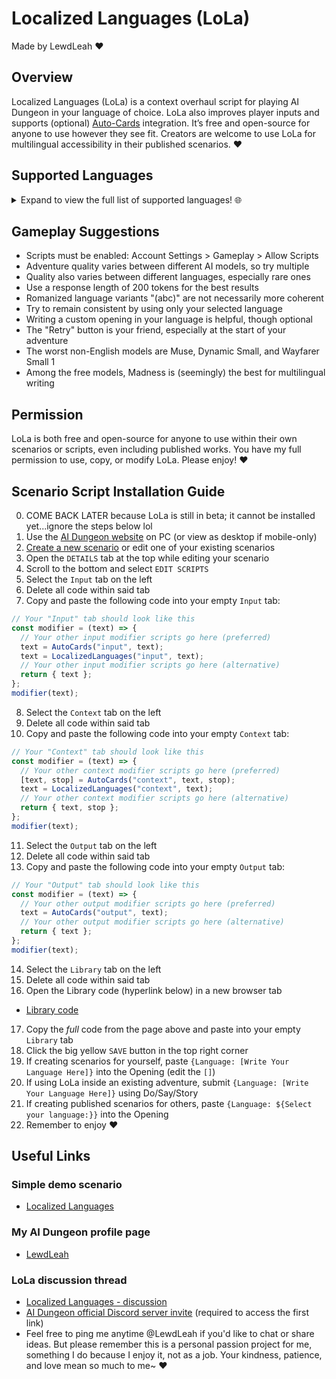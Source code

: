 # Localized Languages (LoLa)
Made by LewdLeah ❤️
## Overview
Localized Languages (LoLa) is a context overhaul script for playing AI Dungeon in your language of choice. LoLa also improves player inputs and supports (optional) [Auto-Cards](https://github.com/LewdLeah/Auto-Cards) integration. It’s free and open-source for anyone to use however they see fit. Creators are welcome to use LoLa for multilingual accessibility in their published scenarios. ❤️
## Supported Languages
<details>
<summary>Expand to view the full list of supported languages! 🌐</summary>
  
1. English
2. Abkhazian / аҧсуа / Apsua / აფსუა / Abkhaz
3. Abkhazian (abc)
4. Afar / Qafar Af
5. Afrikaans
6. Akan / ákán
7. Akan (abc)
8. Albanian / Shqip
9. Amharic / አማርኛ / Amarəñña
10. Amharic (abc)
11. Arabic / اَلْعَرَبِيَّةُ / Al-ʿarabiyyah
12. Arabic (abc)
13. Aragonese / Aragonés
14. Armenian / հայերեն / Hayeren
15. Armenian (abc)
16. Asmr / Whisper / Asmr Whisper Script
17. Assamese / অসমীয়া / ôxômiya / Asamiya
18. Assamese (abc)
19. Avaric / авар мацӏ / اوار ماض / Avar Maz / Avar
20. Avaric (abc)
21. Avestan / Upastawakaēna
22. Aymara / Aymaran
23. Azerbaijani / Azərbaycan Dili / آذربایجان دیلی / азәрбајҹан дили / Azeri
24. Azerbaijani (abc)
25. Bambara / ߓߡߊߣߊ߲ߞߊ߲ / بَمَنَنكَن / Bamanankan / Bamana
26. Bashkir / башҡорт теле / Başqort Tele / Bashkort
27. Bashkir (abc)
28. Basque / Euskara / Euskera
29. Belarusian / беларуская мова / Biełaruskaja Mova
30. Belarusian (abc)
31. Bengali / বাংলা / Bāŋlā / Bangla
32. Bengali (abc)
33. Bislama
34. Bosnian / босански / Bosanski / Bosniak
35. Bosnian (abc)
36. Brainrot
37. Brazilian / Português Brasileiro / Brazilian Portuguese
38. Breton / Brezhoneg
39. Bulgarian / български / Bulgarski
40. Bulgarian (abc)
41. Burmese / မြန်မာစာ / Mrãmācā / Myanmar
42. Burmese (abc)
43. Catalan / Valencian / Català / Valencià
44. Central Khmer / ខេមរភាសា / Khémôrôphéasa / Khmer / Cambodian
45. Central Khmer (abc)
46. Chamorro / Finu' Chamoru
47. Chechen / нохчийн мотт / Noxçiyn Mott / Chechnyan / Chechnian
48. Chechen (abc)
49. Chichewa / Chewa / Nyanja / Chinyanja
50. Chinese / Simplified Chinese / Mandarin / 简化字 / Jiǎnhuàzì / 简体字 / Jiǎntǐzì / Pinyin
51. Chinese (abc)
52. Church Slavic / Old Slavic / славе́нскїй ѧ҆зы́къ
53. Church Slavic (abc)
54. Chuvash / чӑвашла / çăvaşla
55. Chuvash (abc)
56. Cornish / Kernowek
57. Corporate / Business Speak / Corporate Jargon
58. Corsican / Corsu
59. Cree / ᓀᐦᐃᔭᐁᐧᐃᐧᐣ / Nehiyawewin
60. Cree (abc)
61. Croatian / Hrvatski / Crovatian
62. Czech / čeština / Czechian
63. Danish / Dansk
64. Divehi / Dhivehi / Maldivian / ދިވެހި
65. Dutch / Flemish / Nederlands
66. Dzongkha / རྫོང་ཁ་ / Bhutanese
67. Dzongkha (abc)
68. Esperanto
69. Estonian / Eesti Keel
70. Ewe / èʋegbe
71. Faroese / Føroyskt / Faeroese
72. Fijian / Na Vosa Vakaviti
73. Finnish / Suomi
74. French / Français
75. Fulah / ࢻُلْࢻُلْدٜ / 𞤬𞤵𞤤𞤬𞤵𞤤𞤣𞤫 / Fulfulde / ݒُلَارْ / 𞤨𞤵𞤤𞤢𞥄𞤪 / Pulaar / Fula / Fulani
76. Gaelic / Scottish Gaelic / Gàidhlig / Scots Gaelic
77. Galician / Galego
78. Ganda / Luganda
79. Georgian / ქართული / Kharthuli
80. Georgian (abc)
81. German / Deutsch
82. Greek / νέα ελληνικά / Néa Ellêniká
83. Greek (abc)
84. Guarani / Avañe'ẽ / Guaraní
85. Gujarati / ગુજરાતી / Gujarātī
86. Gujarati (abc)
87. Haitian Creole / Haitian / Kreyòl Ayisyen
88. Hausa / هَرْشٜن هَوْس / Halshen Hausa / Hausan
89. Hebrew / עברית / Ivrit
90. Hebrew (abc)
91. Herero / Otjiherero
92. Hindi / हिन्दी / Hindī
93. Hindi (abc)
94. Hiri Motu / Police Motu / Pidgin Motu
95. Hungarian / Magyar Nyelv / Magyar
96. Icelandic / íslenska
97. Ido
98. Igbo / ásụ̀sụ́ ìgbò
99. Indonesian / Bahasa Indonesia
100. Interlingua
101. Interlingue / Occidental
102. Inuktitut / ᐃᓄᒃᑎᑐᑦ
103. Inupiaq / Iñupiaq / Inupiat / Inupiatun
104. Irish / Gaeilge / Irish Gaelic
105. Italian / Italiano
106. Japanese / 日本語 / Nihongo
107. Japanese (abc)
108. Javanese / ꦧꦱꦗꦮ / Basa Jawa
109. Kalaallisut / Greenlandic
110. Kannada / ಕನ್ನಡ / Kannađa / Kannadan / Canarese
111. Kannada (abc)
112. Kanuri / كَنُرِيِه / Kànùrí
113. Kashmiri / कॉशुर / كأشُر / Kosher / Koshur
114. Kashmiri (abc)
115. Kazakh / қазақша / Qazaqşa / قازاقشا / Qazaq
116. Kazakh (abc)
117. Kikuyu / Gikuyu / Gĩgĩkũyũ
118. Kinyarwanda / Ikinyarwanda / Rwandan / Rwanda
119. Klingon / Tlhingan
120. Komi / коми кыв / Zyran / Zyrian / Komi-Zyryan
121. Komi (abc)
122. Kongo / Kikongo
123. Korean / 한국어 / Hangugeo / 조선말 / Chosŏnmal
124. Korean (abc)
125. Kuanyama / Oshikwanyama / Cuanhama / Kwanyama
126. Kurdish / کوردی / Kurdî
127. Kurdish (abc)
128. Kyrgyz / Kirghiz / кыргыз / قىرعىز
129. Kyrgyz (abc)
130. Lao / ພາສາລາວ / Phasa Lao / Laotian
131. Lao (abc)
132. Latin / Latinum
133. Latvian / Latviski / Lettish
134. Leetspeak / Eleet / Hacker Speak / L33t
135. Legalese / Lawyer / Legal Language
136. Limburgish / Limburgan / Limburger / Lèmburgs
137. Lingala / Lingála / Ngala
138. Lingua-Technis / Cant Mechanicus / Techna-Lingua / Binharic
139. Lithuanian / Lietuvių
140. Luba-Katanga / Kiluba / Luba-Shaba
141. Luxembourgish / Letzeburgesch / Lëtzebuergesch / Luxembourgian
142. Macedonian / македонски / Makedonski
143. Macedonian (abc)
144. Malagasy / مَلَغَسِ
145. Malay / بهاس ملايو / Bahasa Melayu
146. Malayalam / മലയാളം / Malayāļã
147. Malayalam (abc)
148. Maltese / Malti
149. Manx / Gaelg / Gailck / Manx Gaelic
150. Maori / Reo Māori
151. Marathi / मराठी / Marāṭhī / Maharashtran
152. Marathi (abc)
153. Marshallese / Kajin M̧ajeļ / Ebon
154. Mongolian / монгол хэл / Mongol Xel / Mongol
155. Mongolian (abc)
156. Nauru / Dorerin Naoe / Nauruan
157. Navajo / Navaho / Diné Bizaad / Naabeehó Bizaad
158. Navi / Lì'fya Lena'vi / Na'vi
159. Ndonga / Oshindonga
160. Nepali / नेपाली भाषा / Nepālī Bhāśā / Nepalese / Gorkhali
161. Nepali (abc)
162. North Ndebele / Sasenyakatho / Mthwakazi Ndebele
163. Northern Sami / Davvisámegiella
164. Norwegian / Norsk
165. Norwegian Bokmal / Bokmål / Norsk Bokmål
166. Norwegian Nynorsk / Nynorsk / Norsk Nynorsk
167. Occitan / Provençal / Provential / Provencal
168. Ojibwe / ᐊᓂᔑᓈᐯᒧᐎᓐ / Anishinaabemowin / Ojibway / Otchipwe / Ojibwemowin
169. Old English / ænglisc / Shakespearean English / Anglo-Saxon
170. Oriya / ଓଡ଼ିଆ / Odia / Odian / Odishan / Orissan
171. Oriya (abc)
172. Orkish / Mek Jargon
173. Oromo / Afaan Oromoo / Oromoo
174. Ossetian / Ossetic / ирон ӕвзаг / Iron ævzag / Ossete
175. Ossetian (abc)
176. Pali / Pāli / Pali-Magadhi
177. Panjabi / Punjabi / ਪੰਜਾਬੀ / پنجابی / Pãjābī
178. Panjabi (abc)
179. Persian / فارسی / Fārsiy / Farsi
180. Persian (abc)
181. Pig Latin / Igpay Atinlay
182. Pirate / Sea Shanty
183. Polish / Polski / Język Polski / Polszczyzna
184. Portuguese / Português / Português Europeu / European Portuguese
185. Purple Prose / First Year English Major / Pretentious
186. Pushto / Pashto / پښتو / Pax̌tow
187. Pushto (abc)
188. Quechua / Runa Simi / Kichwa Simi / Nuna Shimi / Quechuan
189. Rhyme / Poem / Rhyme Scheme / Poetry
190. Romanian / Moldavian / Română / ромынэ / Moldovan
191. Romansh / Rumantsch / Rumàntsch / Romauntsch / Romontsch / Romansch
192. Rundi / Ikirundi / Kirundi
193. Russian / русский язык / Russkiĭ âzyk
194. Russian (abc)
195. Samoan / Gagana Sāmoa
196. Sango / Yângâ Tî Sängö / Sangoic
197. Sanskrit / संस्कृतम् / Saṃskṛtam
198. Sanskrit (abc)
199. Sardinian / Sardu / Sard
200. Serbian / српски / Srpski
201. Serbian (abc)
202. Shona / Chishona
203. Sichuan Yi / Nuosu / ꆈꌠꉙ / Nuosuhxop / Northern Yi / Liangshan Yi / Nosu
204. Sichuan Yi (abc)
205. Sindhi / سنڌي / सिन्धी / Sindhī
206. Sindhi (abc)
207. Sinhalese / Sinhala / සිංහල / Siṁhala
208. Sinhalese (abc)
209. Slovak / Slovenčina / Slovakian
210. Slovenian / Slovenščina / Slovene
211. Somali / Soomaali / 𐒈𐒝𐒑𐒛𐒐𐒘 / سٝومالِ / Somalian
212. South Ndebele / Isindebele / Sakwandzundza
213. Southern Sotho / Sesotho / Sotho
214. Spanish / Castilian / Español / Castellano
215. Sundanese / Basa Sunda / بَاسَا سُوْندَا
216. Swahili / Kiswahili / كِسوَحِيلِ
217. Swati / Siswati / Swazi
218. Swedish / Svenska
219. Tagalog / Wikang Tagalog
220. Tahitian / Reo Tahiti
221. Tajik / тоҷикӣ / Tojikī / Tajiki
222. Tajik (abc)
223. Tamil / தமிழ் / Tamiḻ / Thamizh
224. Tamil (abc)
225. Tatar / татар теле / Tatar Tele / تاتار تئلئ
226. Tatar (abc)
227. Telugu / తెలుగు
228. Telugu (abc)
229. Thai / ภาษาไทย / Phasa Thai / Siamese / Central Thai
230. Thai (abc)
231. Tibetan / བོད་སྐད་ / Bodskad / ལྷ་སའི་སྐད་ / Lhas'iskad / Standard Tibetan / Lhasa Tibetan
232. Tibetan (abc)
233. Tigrinya / ትግርኛ / Təgrəñña / Tigrigna
234. Tigrinya (abc)
235. Tonga / Lea Faka-Tonga / Tongan / Tonga Islands
236. Traditional Chinese / 正體字 / 正体字 / Zhèngtǐzì / 繁體字 / Fántǐzì / 繁体字
237. Traditional Chinese (abc)
238. Tsonga / Xitsonga
239. Tswana / Setswana / Sechuana
240. Turkish / Türkçe / Türk Dili / Türkiye Türkçesi
241. Turkmen / Türkmençe / түркменче / تۆرکمنچه
242. Twi
243. Uighur / ئۇيغۇر تىلى / Uyghur / уйғур тили / Uyƣur Tili
244. Uighur (abc)
245. Ukrainian / українська / Ukraїnska
246. Ukrainian (abc)
247. Urdu / اُردُو / Urduw
248. Urdu (abc)
249. Uzbek / ózbekça / ўзбекча / ئوزبېچه
250. Valley Girl
251. Venda / Tshivenḓa / Tshivenda
252. Vietnamese / Tiếng Việt
253. Volapuk / Volapük
254. Walloon / Walon
255. Welsh / Cymraeg
256. Western Frisian / Frysk / Frisian / Fries
257. Wolof / وࣷلࣷفْ
258. Xhosa / Isixhosa / Xosa
259. Yiddish / ייִדיש / Yidiš / Judeo-German
260. Yiddish (abc)
261. Yoruba / èdè Yorùbá
262. Zhuang / Chuang / 話僮 / Vahcuengh
263. Zulu / Isizulu
</details>

## Gameplay Suggestions
- Scripts must be enabled: Account Settings > Gameplay > Allow Scripts
- Adventure quality varies between different AI models, so try multiple
- Quality also varies between different languages, especially rare ones
- Use a response length of 200 tokens for the best results
- Romanized language variants "(abc)" are not necessarily more coherent
- Try to remain consistent by using only your selected language
- Writing a custom opening in your language is helpful, though optional
- The "Retry" button is your friend, especially at the start of your adventure
- The worst non-English models are Muse, Dynamic Small, and Wayfarer Small 1
- Among the free models, Madness is (seemingly) the best for multilingual writing
## Permission
LoLa is both free and open-source for anyone to use within their own scenarios or scripts, even including published works. You have my full permission to use, copy, or modify LoLa. Please enjoy! ❤️
## Scenario Script Installation Guide
0. COME BACK LATER because LoLa is still in beta; it cannot be installed yet...ignore the steps below lol
1. Use the [AI Dungeon website](https://aidungeon.com/) on PC (or view as desktop if mobile-only)
2. [Create a new scenario](https://help.aidungeon.com/faq/what-are-scenarios) or edit one of your existing scenarios
3. Open the `DETAILS` tab at the top while editing your scenario
4. Scroll to the bottom and select `EDIT SCRIPTS`
5. Select the `Input` tab on the left
6. Delete all code within said tab
7. Copy and paste the following code into your empty `Input` tab:
```javascript
// Your "Input" tab should look like this
const modifier = (text) => {
  // Your other input modifier scripts go here (preferred)
  text = AutoCards("input", text);
  text = LocalizedLanguages("input", text);
  // Your other input modifier scripts go here (alternative)
  return { text };
};
modifier(text);
```
8. Select the `Context` tab on the left
9. Delete all code within said tab
10. Copy and paste the following code into your empty `Context` tab:
```javascript
// Your "Context" tab should look like this
const modifier = (text) => {
  // Your other context modifier scripts go here (preferred)
  [text, stop] = AutoCards("context", text, stop);
  text = LocalizedLanguages("context", text);
  // Your other context modifier scripts go here (alternative)
  return { text, stop };
};
modifier(text);
```
11. Select the `Output` tab on the left
12. Delete all code within said tab
13. Copy and paste the following code into your empty `Output` tab:
```javascript
// Your "Output" tab should look like this
const modifier = (text) => {
  // Your other output modifier scripts go here (preferred)
  text = AutoCards("output", text);
  // Your other output modifier scripts go here (alternative)
  return { text };
};
modifier(text);
```
14. Select the `Library` tab on the left
15. Delete all code within said tab
16. Open the Library code (hyperlink below) in a new browser tab
- [Library code](./src/library.js)
17. Copy the *full* code from the page above and paste into your empty `Library` tab
18. Click the big yellow `SAVE` button in the top right corner
19. If creating scenarios for yourself, paste `{Language: [Write Your Language Here]}` into the Opening (edit the `[]`)
20. If using LoLa inside an existing adventure, submit `{Language: [Write Your Language Here]}` using Do/Say/Story
21. If creating published scenarios for others, paste `{Language: ${Select your language:}}` into the Opening
22. Remember to enjoy ❤️
## Useful Links
### Simple demo scenario
- [Localized Languages](https://play.aidungeon.com/scenario/AX2nXYIPzcKd/localized-languages)
### My AI Dungeon profile page
- [LewdLeah](https://play.aidungeon.com/profile/LewdLeah)
### LoLa discussion thread
- [Localized Languages - discussion](https://discord.com/channels/903327676884979802/1406127682365816852)
- [AI Dungeon official Discord server invite](https://discord.gg/MXNqpSbuZT) (required to access the first link)
- Feel free to ping me anytime @LewdLeah if you'd like to chat or share ideas. But please remember this is a personal passion project for me, something I do because I enjoy it, not as a job. Your kindness, patience, and love mean so much to me~ ❤️
